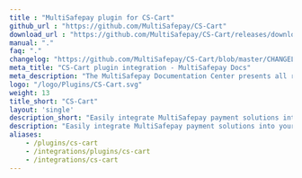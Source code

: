 ```yaml
---
title : "MultiSafepay plugin for CS-Cart"
github_url : "https://github.com/MultiSafepay/CS-Cart"
download_url : "https://github.com/MultiSafepay/CS-Cart/releases/download/1.5.0/Plugin_CS-Cart_1.5.0.zip"
manual: "."
faq: "."
changelog: "https://github.com/MultiSafepay/CS-Cart/blob/master/CHANGELOG.md"
meta_title: "CS-Cart plugin integration - MultiSafepay Docs"
meta_description: "The MultiSafepay Documentation Center presents all relevant information about our Plugins and API. You can also find support pages for payment methods, tools and general questions as well as the contact details of our Support and Integration Teams."
logo: "/logo/Plugins/CS-Cart.svg"
weight: 13
title_short: "CS-Cart"
layout: 'single'
description_short: "Easily integrate MultiSafepay payment solutions into your CS-Cart webshop with the free plugin."
description: "Easily integrate MultiSafepay payment solutions into your CS-Cart webshop with the free plugin."
aliases: 
    - /plugins/cs-cart
    - /integrations/plugins/cs-cart
    - /integrations/cs-cart
---
```


